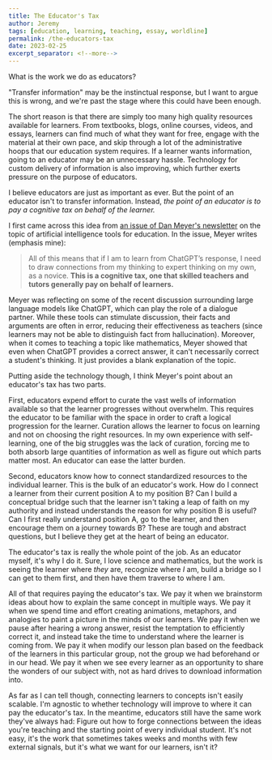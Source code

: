 ```yaml
---
title: The Educator's Tax
author: Jeremy
tags: [education, learning, teaching, essay, worldline]
permalink: /the-educators-tax
date: 2023-02-25
excerpt_separator: <!--more-->
---
```


What is the work we do as educators?

"Transfer information" may be the instinctual response, but I want to argue this is wrong, and we're past the stage where this could have been enough.

The short reason is that there are simply too many high quality resources available for learners. From textbooks, blogs, online courses, videos, and essays, learners can find much of what they want for free, engage with the material at their own pace, and skip through a lot of the administrative hoops that our education system requires. If a learner wants information, going to an educator may be an unnecessary hassle. Technology for custom delivery of information is also improving, which further exerts pressure on the purpose of educators.

I believe educators are just as important as ever. But the point of an educator isn't to transfer information. Instead, *the point of an educator is to pay a cognitive tax on behalf of the learner.*<!--more-->

I first came across this idea from [an issue of Dan Meyer's newsletter](https://danmeyer.substack.com/p/three-tests-ai-needs-to-pass-before) on the topic of artificial intelligence tools for education. In the issue, Meyer writes (emphasis mine):

>All of this means that if I am to learn from ChatGPT’s response, I need to draw connections from my thinking to expert thinking on my own, as a novice. **This is a cognitive tax, one that skilled teachers and tutors generally pay on behalf of learners.**

Meyer was reflecting on some of the recent discussion surrounding large language models like ChatGPT, which can play the role of a dialogue partner. While these tools can stimulate discussion, their facts and arguments are often in error, reducing their effectiveness as teachers (since learners may not be able to distinguish fact from hallucination). Moreover, when it comes to teaching a topic like mathematics, Meyer showed that even when ChatGPT provides a correct answer, it can't necessarily correct a student's thinking. It just provides a blank explanation of the topic.

Putting aside the technology though, I think Meyer's point about an educator's tax has two parts.

First, educators expend effort to curate the vast wells of information available so that the learner progresses without overwhelm. This requires the educator to be familiar with the space in order to craft a logical progression for the learner. Curation allows the learner to focus on learning and not on choosing the right resources. In my own experience with self-learning, one of the big struggles was the lack of curation, forcing me to both absorb large quantities of information as well as figure out which parts matter most. An educator can ease the latter burden.

Second, educators know how to connect standardized resources to the individual learner. This is the bulk of an educator's work. How do I connect a learner from their current position A to my position B? Can I build a conceptual bridge such that the learner isn't taking a leap of faith on my authority and instead understands the reason for why position B is useful? Can I first really understand position A, go to the learner, and then encourage them on a journey towards B? These are tough and abstract questions, but I believe they get at the heart of being an educator.

The educator's tax is really the whole point of the job. As an educator myself, it's why I do it. Sure, I love science and mathematics, but  the work is seeing the learner where *they* are, recognize where *I* am, build a bridge so I can get to them first, and then have them traverse to where I am.

All of that requires paying the educator's tax. We pay it when we brainstorm ideas about how to explain the same concept in multiple ways. We pay it when we spend time and effort creating animations, metaphors, and analogies to paint a picture in the minds of our learners. We pay it when we pause after hearing a wrong answer, resist the temptation to efficiently correct it, and instead take the time to understand where the learner is coming from. We pay it when modify our lesson plan based on the feedback of the learners in this particular group, not the group we had beforehand or in our head. We pay it when we see every learner as an opportunity to share the wonders of our subject with, not as hard drives to download information into.

As far as I can tell though, connecting learners to concepts isn't easily scalable. I'm agnostic to whether technology will improve to where it can pay the educator's tax. In the meantime, educators still have the same work they've always had: Figure out how to forge connections between the ideas you're teaching and the starting point of every individual student. It's not easy, it's the work that sometimes takes weeks and months with few external signals, but it's what we want for our learners, isn't it?
